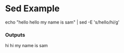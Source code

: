 # Sed Example
echo "hello hello my name is sam" | sed -E 's/hello/hi/g' 

### Outputs
hi hi my name is sam